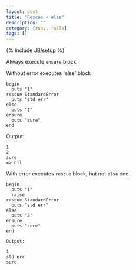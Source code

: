 ```yaml
---
layout: post
title: "Rescue + else"
description: ""
category: [ruby, rails]
tags: []
---
```

{% include JB/setup %}

Always execute `ensure` block

Without error executes 'else' block

    begin
      puts "1"
    rescue StandardError
      puts "std err"
    else
      puts "2"
    ensure
      puts "sure"
    end

Output: 

    1
    2
    sure
    => nil


With error executes `rescue` block, but not `else` one.

    begin
      puts "1"
      raise
    rescue StandardError
      puts "std err"
    else
      puts "2"
    ensure
      puts "sure"
    end

    Output:

    1
    std err
    sure
